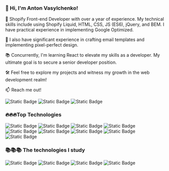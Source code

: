 ### 👋 Hi, I'm Anton Vasylchenko!

🚀 Shopify Front-end Developer with over a year of experience. My technical skills include using Shopify Liquid, HTML, CSS, JS (ES6), jQuery, and BEM. I have practical experience in implementing Google Optimized.

🎨 I also have significant experience in crafting email templates and implementing pixel-perfect design.

📚 Concurrently, I'm learning React to elevate my skills as a developer. My ultimate goal is to secure a senior developer position.

🛠️ Feel free to explore my projects and witness my growth in the web development realm!

:mailbox: Reach me out!

![Static Badge](https://img.shields.io/badge/linkedin--000?style=social&logo=linkedin&logoColor=blue&link=www.linkedin.com%2Fin%2Fanton-vasylchenko-34b20a260)
![Static Badge](https://img.shields.io/badge/Gmail--000?style=social&logo=gmail&logoColor=red&link=vasylchenko.anton1997%40gmail.com)
![Static Badge](https://img.shields.io/badge/Telegram--000?style=social&logo=telegram&logoColor=blue&link=%40Vasylchenko_Anton)


### 🔥🔥🔥Top Technologies
![Static Badge](https://img.shields.io/badge/HTML--000?style=social&logo=html5)
![Static Badge](https://img.shields.io/badge/CSS3--000?style=social&logo=css3)
![Static Badge](https://img.shields.io/badge/shopify--8A2BE2?style=social&logo=shopify&logoColor=green)
![Static Badge](https://img.shields.io/badge/JS--8A2BE2?style=social&logo=javascript&logoColor=yellow)
![Static Badge](https://img.shields.io/badge/sass--8A2BE2?style=social&logo=sass&logoColor=black)
![Static Badge](https://img.shields.io/badge/jquery--8A2BE2?style=social&logo=jquery&logoColor=black)
![Static Badge](https://img.shields.io/badge/BEM--8A2BE2?style=social&logo=bem&logoColor=black)
![Static Badge](https://img.shields.io/badge/Git--8A2BE2?style=social&logo=git&logoColor=black)
![Static Badge](https://img.shields.io/badge/Google%20Search%20Console--8A2BE2?style=social&logo=googlesearchconsole&logoColor=black)

### 📚📚📚 The technologies I study
![Static Badge](https://img.shields.io/badge/react--8A2BE2?style=social&logo=react&logoColor=black)
![Static Badge](https://img.shields.io/badge/typescript--8A2BE2?style=social&logo=typescript&logoColor=black)
![Static Badge](https://img.shields.io/badge/remix--8A2BE2?style=social&logo=remix&logoColor=black)
![Static Badge](https://img.shields.io/badge/graphql--8A2BE2?style=social&logo=graphql&logoColor=black)







